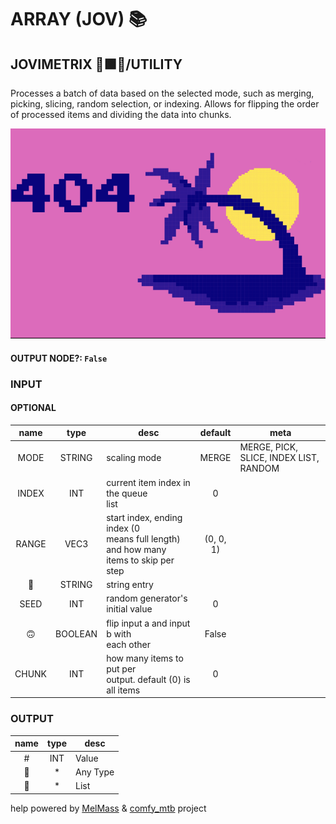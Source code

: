 # ARRAY (JOV) 📚

## JOVIMETRIX 🔺🟩🔵/UTILITY

Processes a batch of data based on the selected mode, such as merging, picking, slicing, random selection, or indexing. Allows for flipping the order of processed items and dividing the data into chunks.

![ARRAY](./ARRAY.png)

#### OUTPUT NODE?: `False`

### INPUT

#### OPTIONAL

name | type | desc | default | meta
:---:|:---:|---|:---:|---
MODE | STRING | scaling mode | MERGE | MERGE, PICK, SLICE, INDEX LIST,<br>RANDOM
INDEX | INT | current item index in the queue<br>list | 0 | 
RANGE | VEC3 | start index, ending index (0<br>means full length) and how many<br>items to skip per step | (0, 0, 1) | 
📝 | STRING | string entry |  | 
SEED | INT | random generator's initial value | 0 | 
🙃 | BOOLEAN | flip input a and input b with<br>each other | False | 
CHUNK | INT | how many items to put per<br>output. default (0) is all items | 0 | 

### OUTPUT

name | type | desc
:---:|:---:|---
\# | INT | Value 
🔮 | * | Any Type 
🧾 | * | List 

help powered by [MelMass](https://github.com/melMass) & [comfy_mtb](https://github.com/melMass/comfy_mtb) project
